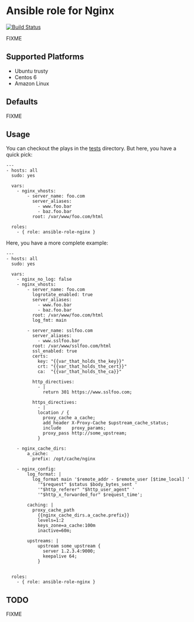 # Ansible role for Nginx

[![Build Status](https://travis-ci.org/torian/ansible-role-nginx.svg)](https://travis-ci.org/torian/ansible-role-nginx)

FIXME 

## Supported Platforms

  * Ubuntu trusty
  * Centos 6
  * Amazon Linux

## Defaults

FIXME

## Usage

You can checkout the plays in the [tests](tests) directory. But here, you 
have a quick pick:

```
---
- hosts: all
  sudo: yes

  vars:
    - nginx_vhosts:
        - server_name: foo.com
          server_aliases:
            - www.foo.bar
            - baz.foo.bar
          root: /var/www/foo.com/html
        
  roles:
    - { role: ansible-role-nginx }

```

Here, you have a more complete example:
```
---
- hosts: all
  sudo: yes

  vars:
    - nginx_no_log: false
    - nginx_vhosts:
        - server_name: foo.com
          logrotate_enabled: true
          server_aliases:
            - www.foo.bar
            - baz.foo.bar
          root: /var/www/foo.com/html
          log_fmt: main
        
        - server_name: sslfoo.com
          server_aliases:
            - www.sslfoo.bar
          root: /var/www/sslfoo.com/html
          ssl_enabled: true
          certs:
            key: "{{var_that_holds_the_key}}"
            crt: "{{var_that_holds_the_cert}}"
            ca:  "{{var_that_holds_the_ca}}"

          http_directives:
            - |
              return 301 https://www.sslfoo.com;
          
          https_directives:
            - |
            location / {
              proxy_cache a_cache;
              add_header X-Proxy-Cache $upstream_cache_status;
              include    proxy_params;
              proxy_pass http://some_upstream;
            }

    - nginx_cache_dirs:
        a_cache:
          prefix: /opt/cache/nginx

    - nginx_config:
        log_format: |
          log_format main '$remote_addr - $remote_user [$time_local] '
            '"$request" $status $body_bytes_sent '
            '"$http_referer" "$http_user_agent" '
            '"$http_x_forwarded_for" $request_time';

        caching: |
          proxy_cache_path
            {{nginx_cache_dirs.a_cache.prefix}} 
            levels=1:2 
            keys_zone=a_cache:100m 
            inactive=60m;
        
        upstreams: |
            upstream some_upstream {
              server 1.2.3.4:9000;
              keepalive 64;
            }


  roles:
    - { role: ansible-role-nginx }

```

## TODO

FIXME

